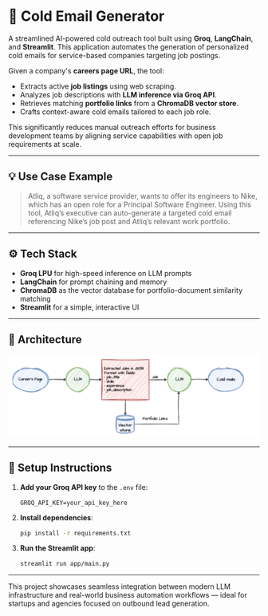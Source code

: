# 📧 Cold Email Generator

A streamlined AI-powered cold outreach tool built using **Groq**, **LangChain**, and **Streamlit**. This application automates the generation of personalized cold emails for service-based companies targeting job postings.

Given a company's **careers page URL**, the tool:
- Extracts active **job listings** using web scraping.
- Analyzes job descriptions with **LLM inference via Groq API**.
- Retrieves matching **portfolio links** from a **ChromaDB vector store**.
- Crafts context-aware cold emails tailored to each job role.

This significantly reduces manual outreach efforts for business development teams by aligning service capabilities with open job requirements at scale.

---

## 💡 Use Case Example
> Atliq, a software service provider, wants to offer its engineers to Nike, which has an open role for a Principal Software Engineer. Using this tool, Atliq’s executive can auto-generate a targeted cold email referencing Nike’s job post and Atliq’s relevant work portfolio.

---

## ⚙️ Tech Stack
- **Groq LPU** for high-speed inference on LLM prompts  
- **LangChain** for prompt chaining and memory  
- **ChromaDB** as the vector database for portfolio-document similarity matching  
- **Streamlit** for a simple, interactive UI  

---

## 🧩 Architecture
![Architecture Diagram](imgs/architecture.png)

---

## 🚀 Setup Instructions

1. **Add your Groq API key** to the `.env` file:
   ```env
   GROQ_API_KEY=your_api_key_here
   ```

2. **Install dependencies**:
   ```bash
   pip install -r requirements.txt
   ```

3. **Run the Streamlit app**:
   ```bash
   streamlit run app/main.py
   ```

---

This project showcases seamless integration between modern LLM infrastructure and real-world business automation workflows — ideal for startups and agencies focused on outbound lead generation.
